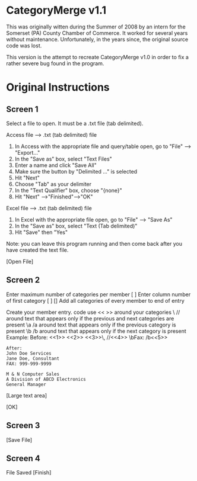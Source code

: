 CategoryMerge v1.1
===================
This was originally witten during the Summer of 2008 by an intern for the Somerset (PA) County Chamber of Commerce. It worked for several years without maintenance. Unfortunately, in the years since, the original source code was lost.

This version is the attempt to recreate CategoryMerge v1.0 in order to fix a rather severe bug found in the program.


# Original Instructions #
## Screen 1 ##
Select a file to open. It must be a .txt file (tab delimited).

Access file --> .txt (tab delimited) file
1. In Access with the appropriate file and query/table open, go to "File" --> "Export..."
2. In the "Save as" box, select "Text Files"
3. Enter a name and click "Save All"
4. Make sure the button by "Delimited ..." is selected
5. Hit "Next"
6. Choose "Tab" as your delimiter
7. In the "Text Qualifier" box, choose "{none}"
8. Hit "Next" -->"Finished"-->"OK"

Excel file --> .txt (tab delimited) file
1. In Excel with the appropriate file open, go to "File" --> "Save As"
2. In the "Save as" box, select "Text (Tab delimited)"
3. Hit "Save" then "Yes"

Note: you can leave this program running and then come back after you have created the text file.

[Open File]

## Screen 2 ##
Enter maximum number of categories per member [     ]
Enter column number of first category [     ]
[] Add all categories of every member to end of entry

Create your member entry.
code	use
<< >>	around your categories
\\ //	around text that appears only if the previous and next categories are present
\a /a	around text that appears only if the previous category is present
\b /b	around text that appears only if the next category is present
Example:
	Before:
	<<1>>
	<<2>>
	<<3>>\\, //<<4>>
	\bFax: /b<<5>>

	After:
	John Doe Services
	Jane Doe, Consultant
	FAX: 999-999-9999

	M & N Computer Sales
	A Division of ABCD Electronics
	General Manager

[Large text area]

[OK]

## Screen 3 ##
[Save File]

## Screen 4 ##
File Saved
[Finish]